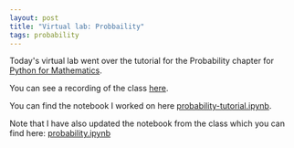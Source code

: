 ```yaml
---
layout: post
title: "Virtual lab: Probbaility"
tags: probability
---
```


Today's virtual lab went over the tutorial for the Probability chapter for [Python
for Mathematics](https://vknight.org/pfm/tools-for-mathematics/06-probability/tutorial/main.html).

You can see a recording of the class [here](https://cardiff.cloud.panopto.eu/Panopto/Pages/Viewer.aspx?id=c1ba87bd-b2b8-406a-8e75-b21900cc46b7).

You can find the notebook I worked on here [probability-tutorial.ipynb]({{site.baseurl}}/assets/nbs/2024-2025/probability-tutorial.ipynb).

Note that I have also updated the notebook from the class which you can find
here: [probability.ipynb]({{site.baseurl}}/assets/nbs/2024-2025/probability.ipynb)
